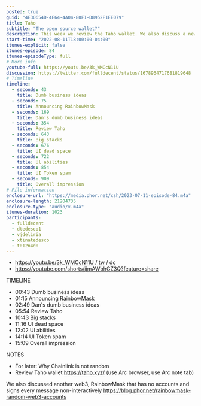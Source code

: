 ```yaml
---
posted: true
guid: "4E30654D-4E64-4A04-80F1-D8952F1EE079"
title: Taho
subtitle: "The open source wallet?"
description: This week we review the Taho wallet. We also discuss a new concept in web3, RainbowMask, that has no accounts and signs every message non-interactively. Thanks to all who stayed until the end!
start-time: "2022-08-11T18:00:00-04:00"
itunes-explicit: false
itunes-episode: 84
itunes-episodeType: full
# More info
youtube-full: https://youtu.be/3k_WMCcN11U
discussion: https://twitter.com/fulldecent/status/1678964717681819648
# Timeline
timeline:
  - seconds: 43
    title: Dumb business ideas
  - seconds: 75
    title: Announcing RainbowMask
  - seconds: 169
    title: Dan's dumb business ideas
  - seconds: 354
    title: Review Taho
  - seconds: 643
    title: Big stacks
  - seconds: 676
    title: UI dead space
  - seconds: 722
    title: Ul abilities
  - seconds: 854
    title: UI Token spam
  - seconds: 909
    title: Overall impression
# File information
enclosure-url: "https://media.phor.net/csh/2023-07-11-episode-84.m4a"
enclosure-length: 21204735
enclosure-type: "audio/x-m4a"
itunes-duration: 1023
participants:
  - fulldecent
  - dtedesco1
  - vjdeliria
  - xtinatedesco
  - t012n4d0
---
```


<!--end of quick notes-->

- https://youtu.be/3k_WMCcN11U / [tw](https://twitter.com/fulldecent/status/1678964717681819648) / [dc](https://discord.com/channels/513179688865234945/882640701794451536/1128523714020003931)
- https://youtube.com/shorts/jjmAWbhGZ3Q?feature=share 

TIMELINE

- 00:43 Dumb business ideas
- 01:15 Announcing RainbowMask
- 02:49 Dan's dumb business ideas
- 05:54 Review Taho
- 10:43 Big stacks
- 11:16 UI dead space
- 12:02 Ul abilities
- 14:14 UI Token spam
- 15:09 Overall impression

NOTES

- For later: Why Chainlink is not random
- Review Taho wallet https://taho.xyz/ (use Arc browser, use Arc note tab)

We also discussed another web3, RainbowMask that has no accounts and signs every message non-interactively https://blog.phor.net/rainbowmask-random-web3-accounts